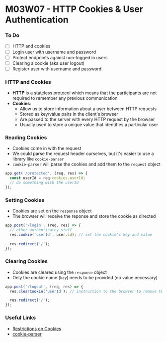 # M03W07 - HTTP Cookies & User Authentication

### To Do
- [ ] HTTP and cookies
- [ ] Login user with username and password
- [ ] Protect endpoints against non-logged in users
- [ ] Clearing a cookie (aka user logout)
- [ ] Register user with username and password

### HTTP and Cookies
* **HTTP** is a stateless protocol which means that the participants are not required to remember any previous communication
* **Cookies**:
  * Allow us to store information about a user between HTTP requests
  * Stored as key/value pairs in the client's browser
  * Are passed to the server with every HTTP request by the browser
  * Usually used to store a unique value that identifies a particular user

### Reading Cookies
* Cookies come in with the request
* We could parse the request header ourselves, but it's easier to use a library like `cookie-parser`
* `cookie-parser` will parse the cookies and add them to the `request` object

```js
app.get('/protected', (req, res) => {
  const userId = req.cookies.userId;
  // do something with the userId
});
```

### Setting Cookies
* Cookies are set on the `response` object
* The browser will receive the reponse and store the cookie as directed

```js
app.post('/login', (req, res) => {
  // other authenticatey stuff
  res.cookie('userId', user.id); // set the cookie's key and value
  
  res.redirect('/');
});
```

### Clearing Cookies
* Cookies are cleared using the `response` object
* Only the cookie name (`key`) needs to be provided (no value necessary)

```js
app.post('/logout', (req, res) => {
  res.clearCookie('userId'); // instruction to the browser to remove the `userId` cookie

  res.redirect('/');
});
```

### Useful Links
* [Restrictions on Cookies](https://flaviocopes.com/cookies/#restrictions-of-cookies)
* [cookie-parser](https://www.npmjs.com/package/cookie-parser)
